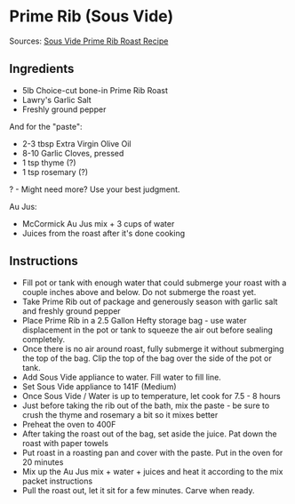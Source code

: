 # Prime Rib (Sous Vide)

Sources:
[Sous Vide Prime Rib Roast Recipe](https://www.amazingfoodmadeeasy.com/info/modernist-recipes/more/sous-vide-prime-rib-roast-recipe)


## Ingredients
* 5lb Choice-cut bone-in Prime Rib Roast
* Lawry's Garlic Salt
* Freshly ground pepper

And for the "paste":
* 2-3 tbsp Extra Virgin Olive Oil
* 8-10 Garlic Cloves, pressed
* 1 tsp thyme (?)
* 1 tsp rosemary (?)

? - Might need more?  Use your best judgment.

Au Jus:
* McCormick Au Jus mix + 3 cups of water
* Juices from the roast after it's done cooking

## Instructions
* Fill pot or tank with enough water that could submerge your roast with a couple inches above and below. Do not submerge the roast yet.
* Take Prime Rib out of package and generously season with garlic salt and freshly ground pepper
* Place Prime Rib in a 2.5 Gallon Hefty storage bag - use water displacement in the pot or tank to squeeze the air out before sealing completely.
* Once there is no air around roast, fully submerge it without submerging the top of the bag. Clip the top of the bag over the side of the pot or tank.
* Add Sous Vide appliance to water. Fill water to fill line.
* Set Sous Vide appliance to 141F (Medium)
* Once Sous Vide / Water is up to temperature, let cook for 7.5 - 8 hours
* Just before taking the rib out of the bath, mix the paste - be sure to crush the thyme and rosemary a bit so it mixes better
* Preheat the oven to 400F
* After taking the roast out of the bag, set aside the juice. Pat down the roast with paper towels
* Put roast in a roasting pan and cover with the paste. Put in the oven for 20 minutes
* Mix up the Au Jus mix + water + juices and heat it according to the mix packet instructions
* Pull the roast out, let it sit for a few minutes. Carve when ready.
